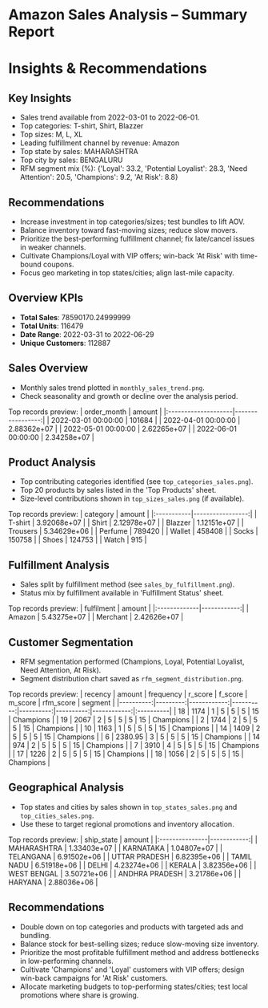 # Amazon Sales Analysis – Summary Report

# Insights & Recommendations

## Key Insights
- Sales trend available from 2022-03-01 to 2022-06-01.
- Top categories: T-shirt, Shirt, Blazzer
- Top sizes: M, L, XL
- Leading fulfillment channel by revenue: Amazon
- Top state by sales: MAHARASHTRA
- Top city by sales: BENGALURU
- RFM segment mix (%): {'Loyal': 33.2, 'Potential Loyalist': 28.3, 'Need Attention': 20.5, 'Champions': 9.2, 'At Risk': 8.8}

## Recommendations
- Increase investment in top categories/sizes; test bundles to lift AOV.
- Balance inventory toward fast-moving sizes; reduce slow movers.
- Prioritize the best-performing fulfillment channel; fix late/cancel issues in weaker channels.
- Cultivate Champions/Loyal with VIP offers; win-back 'At Risk' with time-bound coupons.
- Focus geo marketing in top states/cities; align last-mile capacity.

## Overview KPIs
- **Total Sales**: 78590170.24999999
- **Total Units**: 116479
- **Date Range**: 2022-03-31 to 2022-06-29
- **Unique Customers**: 112887

## Sales Overview
- Monthly sales trend plotted in `monthly_sales_trend.png`.
- Check seasonality and growth or decline over the analysis period.

Top records preview:
| order_month         |           amount |
|:--------------------|-----------------:|
| 2022-03-01 00:00:00 | 101684           |
| 2022-04-01 00:00:00 |      2.88362e+07 |
| 2022-05-01 00:00:00 |      2.62265e+07 |
| 2022-06-01 00:00:00 |      2.34258e+07 |

## Product Analysis
- Top contributing categories identified (see `top_categories_sales.png`).
- Top 20 products by sales listed in the 'Top Products' sheet.
- Size-level contributions shown in `top_sizes_sales.png` (if available).

Top records preview:
| category   |           amount |
|:-----------|-----------------:|
| T-shirt    |      3.92068e+07 |
| Shirt      |      2.12978e+07 |
| Blazzer    |      1.12151e+07 |
| Trousers   |      5.34629e+06 |
| Perfume    | 789420           |
| Wallet     | 458408           |
| Socks      | 150758           |
| Shoes      | 124753           |
| Watch      |    915           |

## Fulfillment Analysis
- Sales split by fulfillment method (see `sales_by_fulfillment.png`).
- Status mix by fulfillment available in 'Fulfillment Status' sheet.

Top records preview:
| fulfilment   |      amount |
|:-------------|------------:|
| Amazon       | 5.43275e+07 |
| Merchant     | 2.42626e+07 |

## Customer Segmentation
- RFM segmentation performed (Champions, Loyal, Potential Loyalist, Need Attention, At Risk).
- Segment distribution chart saved as `rfm_segment_distribution.png`.

Top records preview:
|   recency |   amount |   frequency |   r_score |   f_score |   m_score |   rfm_score | segment   |
|----------:|---------:|------------:|----------:|----------:|----------:|------------:|:----------|
|        18 |  1174    |           1 |         5 |         5 |         5 |          15 | Champions |
|        19 |  2067    |           2 |         5 |         5 |         5 |          15 | Champions |
|         2 |  1744    |           2 |         5 |         5 |         5 |          15 | Champions |
|        10 |  1163    |           1 |         5 |         5 |         5 |          15 | Champions |
|        14 |  1409    |           2 |         5 |         5 |         5 |          15 | Champions |
|         6 |  2380.95 |           3 |         5 |         5 |         5 |          15 | Champions |
|        14 |   974    |           2 |         5 |         5 |         5 |          15 | Champions |
|         7 |  3910    |           4 |         5 |         5 |         5 |          15 | Champions |
|        17 |  1226    |           2 |         5 |         5 |         5 |          15 | Champions |
|        18 |  1056    |           2 |         5 |         5 |         5 |          15 | Champions |

## Geographical Analysis
- Top states and cities by sales shown in `top_states_sales.png` and `top_cities_sales.png`.
- Use these to target regional promotions and inventory allocation.

Top records preview:
| ship_state     |      amount |
|:---------------|------------:|
| MAHARASHTRA    | 1.33403e+07 |
| KARNATAKA      | 1.04807e+07 |
| TELANGANA      | 6.91502e+06 |
| UTTAR PRADESH  | 6.82395e+06 |
| TAMIL NADU     | 6.51918e+06 |
| DELHI          | 4.23274e+06 |
| KERALA         | 3.82356e+06 |
| WEST BENGAL    | 3.50721e+06 |
| ANDHRA PRADESH | 3.21786e+06 |
| HARYANA        | 2.88036e+06 |

## Recommendations 
- Double down on top categories and products with targeted ads and bundling.
- Balance stock for best-selling sizes; reduce slow-moving size inventory.
- Prioritize the most profitable fulfillment method and address bottlenecks in low-performing channels.
- Cultivate 'Champions' and 'Loyal' customers with VIP offers; design win-back campaigns for 'At Risk' customers.
- Allocate marketing budgets to top-performing states/cities; test local promotions where share is growing.
